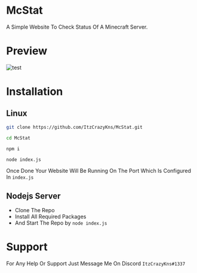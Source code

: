 # McStat
A Simple Website To Check Status Of A Minecraft Server.
# Preview
![test](https://media.discordapp.net/attachments/1075348295641223298/1081888478360510525/image.png?width=629&height=468)

# Installation
## Linux
```bash
git clone https://github.com/ItzCrazyKns/McStat.git
```
```bash
cd McStat
```
```bash
npm i
```
```bash
node index.js
```
Once Done Your Website Will Be Running On The Port Which Is Configured In `index.js`

## Nodejs Server
- Clone The Repo
- Install All Required Packages
- And Start The Repo by `node index.js`

# Support
For Any Help Or Support Just Message Me On Discord `ItzCrazyKns#1337`
